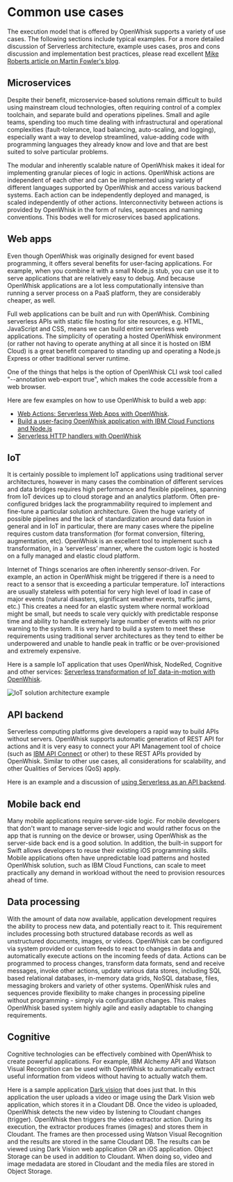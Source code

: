 <!--
#
# Licensed to the Apache Software Foundation (ASF) under one or more
# contributor license agreements.  See the NOTICE file distributed with
# this work for additional information regarding copyright ownership.
# The ASF licenses this file to You under the Apache License, Version 2.0
# (the "License"); you may not use this file except in compliance with
# the License.  You may obtain a copy of the License at
#
#     http://www.apache.org/licenses/LICENSE-2.0
#
# Unless required by applicable law or agreed to in writing, software
# distributed under the License is distributed on an "AS IS" BASIS,
# WITHOUT WARRANTIES OR CONDITIONS OF ANY KIND, either express or implied.
# See the License for the specific language governing permissions and
# limitations under the License.
#
-->

# Common use cases

The execution model that is offered by OpenWhisk supports a variety of use
cases. The following sections include typical examples. For a more detailed
discussion of Serverless architecture, example uses cases, pros and cons
discussion and implementation best practices, please read excellent
[Mike Roberts article on Martin Fowler's blog](https://martinfowler.com/articles/serverless.html).

## Microservices

Despite their benefit, microservice-based solutions remain difficult to build
using mainstream cloud technologies, often requiring control of a complex
toolchain, and separate build and operations pipelines. Small and agile teams,
spending too much time dealing with infrastructural and operational complexities
(fault-tolerance, load balancing, auto-scaling, and logging), especially want a
way to develop streamlined, value-adding code with programming languages they
already know and love and that are best suited to solve particular problems.

The modular and inherently scalable nature of OpenWhisk makes it ideal for
implementing granular pieces of logic in actions. OpenWhisk actions are
independent of each other and can be implemented using variety of different
languages supported by OpenWhisk and access various backend systems. Each action
can be independently deployed and managed, is scaled independently of other
actions. Interconnectivity between actions is provided by OpenWhisk in the form
of rules, sequences and naming conventions. This bodes well for microservices
based applications.

## Web apps

Even though OpenWhisk was originally designed for event based programming, it
offers several benefits for user-facing applications. For example, when you
combine it with a small Node.js stub, you can use it to serve applications that
are relatively easy to debug. And because OpenWhisk applications are a lot less
computationally intensive than running a server process on a PaaS platform, they
are considerably cheaper, as well.

Full web applications can be built and run with OpenWhisk. Combining serverless
APIs with static file hosting for site resources, e.g. HTML, JavaScript and CSS,
means we can build entire serverless web applications. The simplicity of
operating a hosted OpenWhisk environment (or rather not having to operate
anything at all since it is hosted on IBM Cloud) is a great benefit compared to
standing up and operating a Node.js Express or other traditional server runtime.

One of the things that helps is the option of OpenWhisk CLI _wsk_ tool called
"--annotation web-export true", which makes the code accessible from a web
browser.

Here are few examples on how to use OpenWhisk to build a web app:

- [Web Actions: Serverless Web Apps with OpenWhisk](https://medium.com/openwhisk/web-actions-serverless-web-apps-with-openwhisk-f21db459f9ba).
- [Build a user-facing OpenWhisk application with IBM Cloud Functions and Node.js](https://www.ibm.com/developerworks/cloud/library/cl-openwhisk-node-bluemix-user-facing-app/index.html)
- [Serverless HTTP handlers with OpenWhisk](https://medium.com/openwhisk/serverless-http-handlers-with-openwhisk-90a986cc7cdd)

## IoT

It is certainly possible to implement IoT applications using traditional server
architectures, however in many cases the combination of different services and
data bridges requires high performance and flexible pipelines, spanning from IoT
devices up to cloud storage and an analytics platform. Often pre-configured
bridges lack the programmability required to implement and fine-tune a
particular solution architecture. Given the huge variety of possible pipelines
and the lack of standardization around data fusion in general and in IoT in
particular, there are many cases where the pipeline requires custom data
transformation (for format conversion, filtering, augmentation, etc). OpenWhisk
is an excellent tool to implement such a transformation, in a ‘serverless’
manner, where the custom logic is hosted on a fully managed and elastic cloud
platform.

Internet of Things scenarios are often inherently sensor-driven. For example, an
action in OpenWhisk might be triggered if there is a need to react to a sensor
that is exceeding a particular temperature. IoT interactions are usually
stateless with potential for very high level of load in case of major events
(natural disasters, significant weather events, traffic jams, etc.) This creates
a need for an elastic system where normal workload might be small, but needs to
scale very quickly with predictable response time and ability to handle
extremely large number of events with no prior warning to the system. It is very
hard to build a system to meet these requirements using traditional server
architectures as they tend to either be underpowered and unable to handle peak
in traffic or be over-provisioned and extremely expensive.

Here is a sample IoT application that uses OpenWhisk, NodeRed, Cognitive and
other services:
[Serverless transformation of IoT data-in-motion with OpenWhisk](https://medium.com/openwhisk/serverless-transformation-of-iot-data-in-motion-with-openwhisk-272e36117d6c#.akt3ocjdt).

![IoT solution architecture example](images/IoT_solution_architecture_example.png)

## API backend

Serverless computing platforms give developers a rapid way to build APIs without
servers. OpenWhisk supports automatic generation of REST API for actions and it
is very easy to connect your API Management tool of choice (such as
[IBM API Connect](https://www-03.ibm.com/software/products/en/api-connect) or
other) to these REST APIs provided by OpenWhisk. Similar to other use cases, all
considerations for scalability, and other Qualities of Services (QoS) apply.

Here is an example and a discussion of
[using Serverless as an API backend](https://martinfowler.com/articles/serverless.html#ACoupleOfExamples).

## Mobile back end

Many mobile applications require server-side logic. For mobile developers that
don't want to manage server-side logic and would rather focus on the app that is
running on the device or browser, using OpenWhisk as the server-side back end is
a good solution. In addition, the built-in support for Swift allows developers
to reuse their existing iOS programming skills. Mobile applications often have
unpredictable load patterns and hosted OpenWhisk solution, such as IBM Cloud
Functions, can scale to meet practically any demand in workload without the need
to provision resources ahead of time.

## Data processing

With the amount of data now available, application development requires the
ability to process new data, and potentially react to it. This requirement
includes processing both structured database records as well as unstructured
documents, images, or videos. OpenWhisk can be configured via system provided or
custom feeds to react to changes in data and automatically execute actions on
the incoming feeds of data. Actions can be programmed to process changes,
transform data formats, send and receive messages, invoke other actions, update
various data stores, including SQL based relational databases, in-memory data
grids, NoSQL database, files, messaging brokers and variety of other systems.
OpenWhisk rules and sequences provide flexibility to make changes in processing
pipeline without programming - simply via configuration changes. This makes
OpenWhisk based system highly agile and easily adaptable to changing
requirements.

## Cognitive

Cognitive technologies can be effectively combined with OpenWhisk to create
powerful applications. For example, IBM Alchemy API and Watson Visual
Recognition can be used with OpenWhisk to automatically extract useful
information from videos without having to actually watch them.

Here is a sample application
[Dark vision](https://github.com/IBM-Cloud/openwhisk-darkvisionapp) that does
just that. In this application the user uploads a video or image using the Dark
Vision web application, which stores it in a Cloudant DB. Once the video is
uploaded, OpenWhisk detects the new video by listening to Cloudant changes
(trigger). OpenWhisk then triggers the video extractor action. During its
execution, the extractor produces frames (images) and stores them in Cloudant.
The frames are then processed using Watson Visual Recognition and the results
are stored in the same Cloudant DB. The results can be viewed using Dark Vision
web application OR an iOS application. Object Storage can be used in addition to
Cloudant. When doing so, video and image medadata are stored in Cloudant and the
media files are stored in Object Storage.
